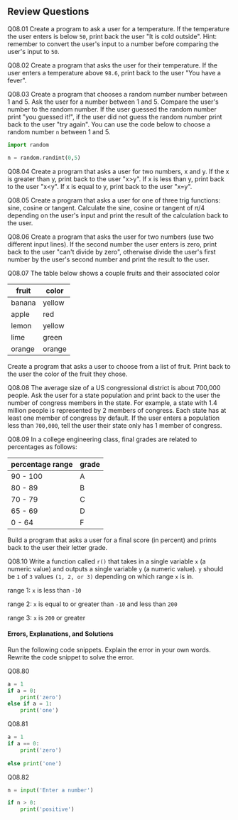 
## Review Questions
Q08.01 Create a program to ask a user for a temperature. If the temperature the user enters is below ```50```, print back the user "It is cold outside". Hint: remember to convert the user's input to a number before comparing the user's input to ```50```.

Q08.02 Create a program that asks the user for their temperature. If the user enters a temperature above ```98.6```, print back to the user "You have a fever".

Q08.03 Create a program that chooses a random number number between 1 and 5. Ask the user for a number between 1 and 5. Compare the user's number to the random number. If the user guessed the random number print "you guessed it!", if the user did not guess the random number print back to the user "try again". You can use the code below to choose a random number ```n``` between 1 and 5.

```python
import random

n = random.randint(0,5)
```

Q08.04 Create a program that asks a user for two numbers, x and y. If the x is greater than y, print back to the user "x>y". If x is less than y, print back to the user "x<y". If x is equal to y, print back to the user "x=y".

Q08.05 Create a program that asks a user for one of three trig functions: sine, cosine or tangent. Calculate the sine, cosine or tangent of $\pi/4$ depending on the user's input and print the result of the calculation back to the user.

Q08.06 Create a program that asks the user for two numbers (use two different input lines). If the second number the user enters is zero, print back to the user "can't divide by zero", otherwise divide the user's first number by the user's second number and print the result to the user.

Q08.07 The table below shows a couple fruits and their associated color

| fruit | color |
| --- | --- |
| banana | yellow |
| apple | red |
| lemon | yellow |
| lime | green |
| orange | orange |

Create a program that asks a user to choose from a list of fruit. Print back to the user the color of the fruit they chose.

Q08.08 The average size of a US congressional district is about 700,000 people. Ask the user for a state population and print back to the user the number of congress members in the state. For example, a state with 1.4 million people is represented by 2 members of congress. Each state has at least one member of congress by default. If the user enters a population less than ```700,000```, tell the user their state only has 1 member of congress.

Q08.09 In a college engineering class, final grades are related to percentages as follows:

| percentage range | grade |
| --- | --- |
| 90 - 100 | A |
| 80 - 89 | B |
| 70 - 79 | C |
| 65 - 69 | D |
| 0 - 64 | F |

Build a program that asks a user for a final score (in percent) and prints back to the user their letter grade.

Q08.10 Write a function called ```r()``` that takes in a single variable ```x``` (a numeric value) and outputs a single variable ```y``` (a numeric value). ```y``` should be ```1``` of ```3``` values ```(1, 2, or 3)``` depending on which range ```x``` is in.

range 1: ```x``` is less than ```-10```

range 2: ```x``` is equal to or greater than ```-10``` and less than ```200```

range 3: ```x``` is ```200``` or greater
#### Errors, Explanations, and Solutions

Run the following code snippets. Explain the error in your own words. Rewrite the code snippet to solve the error.

Q08.80

```python
a = 1
if a = 0:
    print('zero')
else if a = 1:
    print('one')
```
Q08.81

```python
a = 1
if a == 0:
    print('zero')
    
else print('one')
```
Q08.82

```python
n = input('Enter a number')

if n > 0:
    print('positive')
```
 

